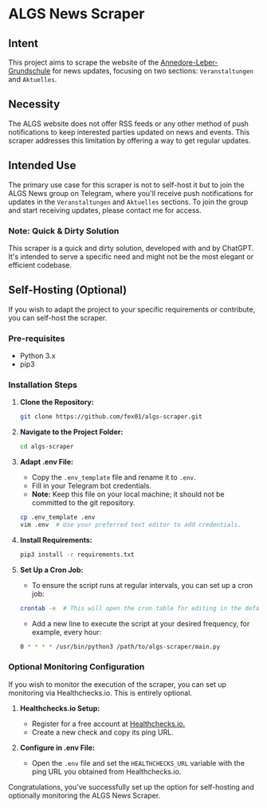 # ALGS News Scraper

## Intent

This project aims to scrape the website of the [Annedore-Leber-Grundschule](https://algs.de/) for news updates, focusing on two sections: `Veranstaltungen` and `Aktuelles`.

## Necessity

The ALGS website does not offer RSS feeds or any other method of push notifications to keep interested parties updated on news and events. This scraper addresses this limitation by offering a way to get regular updates.

## Intended Use

The primary use case for this scraper is not to self-host it but to join the ALGS News group on Telegram, where you'll receive push notifications for updates in the `Veranstaltungen` and `Aktuelles` sections. To join the group and start receiving updates, please contact me for access.

### Note: Quick & Dirty Solution

This scraper is a quick and dirty solution, developed with and by ChatGPT. It's intended to serve a specific need and might not be the most elegant or efficient codebase.

## Self-Hosting (Optional)

If you wish to adapt the project to your specific requirements or contribute, you can self-host the scraper.

### Pre-requisites

- Python 3.x
- pip3

### Installation Steps

1. **Clone the Repository:**
    ```bash
    git clone https://github.com/fex01/algs-scraper.git
    ```

2. **Navigate to the Project Folder:**
    ```bash
    cd algs-scraper
    ```

3. **Adapt .env File:**
    - Copy the `.env_template` file and rename it to `.env`.
    - Fill in your Telegram bot credentials.
    - **Note:** Keep this file on your local machine; it should not be committed to the git repository.

    ```bash
    cp .env_template .env
    vim .env  # Use your preferred text editor to add credentials.
    ```

4. **Install Requirements:**
    ```bash
    pip3 install -r requirements.txt
    ```

5. **Set Up a Cron Job:**
    - To ensure the script runs at regular intervals, you can set up a cron job:
    ```bash
    crontab -e  # This will open the cron table for editing in the default editor.
    ```
    - Add a new line to execute the script at your desired frequency, for example, every hour:
    ```bash
    0 * * * * /usr/bin/python3 /path/to/algs-scraper/main.py
    ```

### Optional Monitoring Configuration

If you wish to monitor the execution of the scraper, you can set up monitoring via Healthchecks.io. This is entirely optional.

1. **Healthchecks.io Setup:**
    - Register for a free account at [Healthchecks.io.](https://healthchecks.io)
    - Create a new check and copy its ping URL.

2. **Configure in .env File:**
    - Open the `.env` file and set the `HEALTHCHECKS_URL` variable with the ping URL you obtained from Healthchecks.io.

Congratulations, you've successfully set up the option for self-hosting and optionally monitoring the ALGS News Scraper.